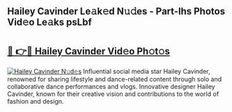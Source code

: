 ## Hailey Cavinder Le𝚊k𝚎d N𝚞𝚍es - Part-lhs Photos Vid𝚎o Le𝚊ks psLbf

# <h2><a href="http://fbfr2cg.evod.top/?m=Hailey+Cavinder">🔗 👉🔴 Hailey Cavinder Vid𝚎o Ph𝚘t𝚘s</a></h2>

[![Hailey Cavinder N𝚞d𝚎s](https://i.imgur.com/8V9OHl7.gif)](http://fbfr2cg.evod.top/?m=Hailey+Cavinder)
Influential social media star Hailey Cavinder, renowned for sharing lifestyle and dance-related content through solo and collaborative dance performances and vlogs. Innovative designer Hailey Cavinder, known for their creative vision and contributions to the world of fashion and design. 
